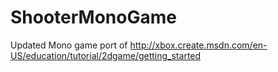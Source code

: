 # ShooterMonoGame
Updated Mono game port of http://xbox.create.msdn.com/en-US/education/tutorial/2dgame/getting_started 
